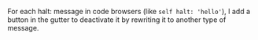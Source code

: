 For each halt: message in code browsers (like `self halt: 'hello'`), I add a button in the gutter to deactivate it by rewriting it to another type of message.